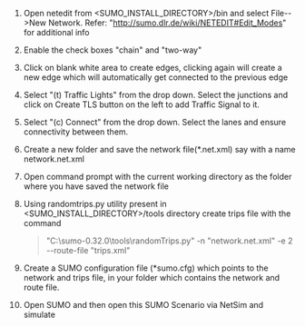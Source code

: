 1. Open netedit from <SUMO_INSTALL_DIRECTORY>/bin and select File-->New Network. Refer: "http://sumo.dlr.de/wiki/NETEDIT#Edit_Modes" for additional info

2. Enable the check boxes "chain" and "two-way"

3. Click on blank white area to create edges, clicking again will create a new edge which will automatically get connected to the previous edge
4. Select "(t) Traffic Lights" from the drop down. Select the junctions and click on Create TLS button on the left to add Traffic Signal to it.
5. Select "(c) Connect" from the drop down. Select the lanes and ensure connectivity between them.
6. Create a new folder and save the network file(\*.net.xml) say with a name network.net.xml
7. Open command prompt with the current working directory as the folder where you have saved the network file
8. Using randomtrips.py utility present in <SUMO_INSTALL_DIRECTORY>/tools directory create trips file with the command
   > "C:\sumo-0.32.0\tools\randomTrips.py" -n "network.net.xml" -e 2 --route-file "trips.xml"
9. Create a SUMO configuration file (\*sumo.cfg) which points to the network and trips file, in your folder which contains the network and route file.
10. Open SUMO and then open this SUMO Scenario via NetSim and simulate
